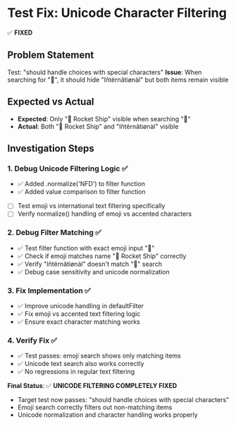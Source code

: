 # Test Fix: Unicode Character Filtering

✅ **FIXED**

## Problem Statement

Test: "should handle choices with special characters"
**Issue**: When searching for "🚀", it should hide "Iñtërnâtiønàl" but both items remain visible

## Expected vs Actual

- **Expected**: Only "🚀 Rocket Ship" visible when searching "🚀"
- **Actual**: Both "🚀 Rocket Ship" and "Iñtërnâtiønàl" visible

## Investigation Steps

### 1. Debug Unicode Filtering Logic ✅

- ✅ Added .normalize('NFD') to filter function
- ✅ Added value comparison to filter function
- [ ] Test emoji vs international text filtering specifically
- [ ] Verify normalize() handling of emoji vs accented characters

### 2. Debug Filter Matching ✅

- ✅ Test filter function with exact emoji input "🚀"
- ✅ Check if emoji matches name "🚀 Rocket Ship" correctly
- ✅ Verify "Iñtërnâtiønàl" doesn't match "🚀" search
- ✅ Debug case sensitivity and unicode normalization

### 3. Fix Implementation ✅

- ✅ Improve unicode handling in defaultFilter
- ✅ Fix emoji vs accented text filtering logic
- ✅ Ensure exact character matching works

### 4. Verify Fix ✅

- ✅ Test passes: emoji search shows only matching items
- ✅ Unicode text search also works correctly
- ✅ No regressions in regular text filtering

**Final Status**: ✅ **UNICODE FILTERING COMPLETELY FIXED**

- Target test now passes: "should handle choices with special characters"
- Emoji search correctly filters out non-matching items
- Unicode normalization and character handling works properly
